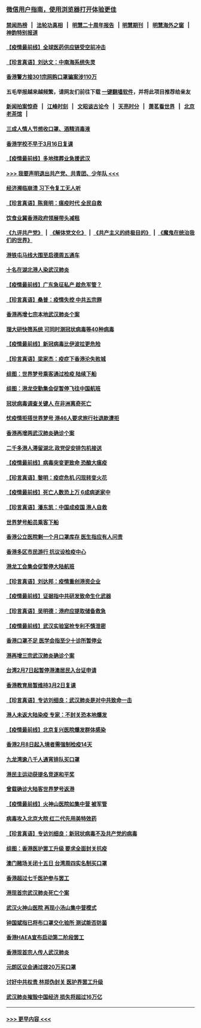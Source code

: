 ### [微信用户指南，使用浏览器打开体验更佳](https://github.com/gfw-breaker/banned-news1/blob/master/indexes/wechat-guide.md?t=0)
#### [禁闻热榜](热点新闻.md?t=0)  &nbsp;&nbsp;|&nbsp;&nbsp; [法轮功真相](https://github.com/gfw-breaker/truth/blob/master/README.md?t=0) &nbsp;&nbsp;|&nbsp;&nbsp; [明慧二十周年报告](https://github.com/gfw-breaker/mh-reports/blob/master/README.md?t=0) &nbsp;&nbsp;|&nbsp;&nbsp;[明慧期刊](https://github.com/gfw-breaker/mh-qikan) &nbsp;&nbsp;|&nbsp;&nbsp; [明慧海外之窗](https://github.com/gfw-breaker/mh-news/blob/master/README.md?t=0) &nbsp;&nbsp;|&nbsp;&nbsp; [神韵特别报道](https://github.com/gfw-breaker/mh-news/blob/master/shenyun.md?t=0)
#### [【疫情最前线】全球医药供应链受空前冲击](../pages/nsc415/n11869614.md?t=02160433) 
#### [【珍言真语】刘达文：中南海系统失灵](../pages/nsc415/n11869465.md?t=02160433) 
#### [香港警方接301宗网购口罩骗案涉110万](../pages/nsc415/n11867572.md?t=02160433) 
#### 五毛举报越来越频繁，请网友们前往下载 [一键翻墙软件](https://github.com/gfw-breaker/ssr-accounts)，并将此项目推荐给亲友
#### [新闻拍案惊奇](https://github.com/gfw-breaker/banned-news1/blob/master/pages/link4.md) &nbsp;&nbsp;|&nbsp;&nbsp; [江峰时刻](https://github.com/gfw-breaker/banned-news1/blob/master/pages/link4.md) &nbsp;&nbsp;|&nbsp;&nbsp; [文昭谈古论今](https://github.com/gfw-breaker/banned-news1/blob/master/pages/link4.md) &nbsp;&nbsp;|&nbsp;&nbsp; [天亮时分](https://github.com/gfw-breaker/banned-news1/blob/master/pages/link4.md) &nbsp;&nbsp;|&nbsp;&nbsp; [萧茗看世界](https://github.com/gfw-breaker/banned-news1/blob/master/pages/link4.md) &nbsp;&nbsp;|&nbsp;&nbsp; [北京老茶馆](https://github.com/gfw-breaker/banned-news1/blob/master/pages/link4.md) &nbsp;&nbsp;|&nbsp;&nbsp; 
#### [三成人情人节想收口罩、酒精消毒液](../pages/nsc415/n11867523.md?t=02160433) 
#### [香港学校不早于3月16日复课](../pages/nsc415/n11867498.md?t=02160433) 
#### [【疫情最前线】多地殡葬业急援武汉](../pages/nsc415/n11866914.md?t=02160433) 
#### [>>> 我要声明退出共产党、共青团、少年队 <<<](https://github.com/begood0513/goodnews/blob/master/quit/letter.md) 
#### [经济濒临崩溃 习下令复工无人听](../pages/nsc415/n11867269.md?t=02160433) 
#### [【珍言真语】陈竟明：瘟疫时代 全民自救](../pages/nsc415/n11866765.md?t=02160433) 
#### [饮食业冀香港政府领展带头减租](../pages/nsc415/n11864876.md?t=02160433) 
#### [《九评共产党》](https://github.com/begood0513/9ping.md/blob/master/README.md) &nbsp;|&nbsp; [《解体党文化》](../../../../jtdwh.md/blob/master/README.md)  &nbsp;|&nbsp; [《共产主义的终极目的》](../../../../gczydzjmd.md/blob/master/README.md) &nbsp;|&nbsp; [《魔鬼在统治我们的世界》](../../../../mgztzwmdsj.md/blob/master/README.md) 
#### [港铁屯马线大围至启德周五通车](../pages/nsc415/n11864842.md?t=02160433) 
#### [十名在湖北港人染武汉肺炎](../pages/nsc415/n11864807.md?t=02160433) 
#### [【疫情最前线】广东急征私产 趁危军管？](../pages/nsc415/n11864205.md?t=02160433) 
#### [【珍言真语】桑普：疫情失控 中共五宗罪](../pages/nsc415/n11864157.md?t=02160433) 
#### [香港再增七宗本地武汉肺炎个案](../pages/nsc415/n11862405.md?t=02160433) 
#### [理大研快筛系统 可同时测冠状病毒等40种病毒](../pages/nsc415/n11862376.md?t=02160433) 
#### [【疫情最前线】新冠病毒比伊波拉更危险](../pages/nsc415/n11862199.md?t=02160433) 
#### [【珍言真语】梁家杰：疫症下香港沦失败城](../pages/nsc415/n11861588.md?t=02160433) 
#### [组图：世界梦号乘客通过检疫 陆续下船](../pages/nsc415/n11858302.md?t=02160433) 
#### [组图：港龙空勤集会促暂停飞往中国航班](../pages/nsc415/n11858190.md?t=02160433) 
#### [冠状病毒调查关键人 在非洲离奇死亡](../pages/nsc415/n11859798.md?t=02160433) 
#### [忧疫情拒搭世界梦号 港46人要求旅行社退款遭拒](../pages/nsc415/n11859849.md?t=02160433) 
#### [香港再增两武汉肺炎确诊个案](../pages/nsc415/n11859833.md?t=02160433) 
#### [二千多港人滞留湖北 政党促安排包机接送](../pages/nsc415/n11859831.md?t=02160433) 
#### [【疫情最前线】病毒突变更致命 恐酿大瘟疫](../pages/nsc415/n11859604.md?t=02160433) 
#### [【珍言真语】黎明：疫症危机 闪现转变火花](../pages/nsc415/n11859199.md?t=02160433) 
#### [【疫情最前线】死亡人数恐上万 6成病逝家中](../pages/nsc415/n11856687.md?t=02160433) 
#### [【珍言真语】潘东凯：中国成疫国 港人自救](../pages/nsc415/n11856962.md?t=02160433) 
#### [世界梦号船员乘客下船](../pages/nsc415/n11856883.md?t=02160433) 
#### [香港公立医院剩一个月口罩库存 医生指应有人问责](../pages/nsc415/n11856875.md?t=02160433) 
#### [香港多区市民游行 抗议设检疫中心](../pages/nsc415/n11856866.md?t=02160433) 
#### [港龙工会集会促暂停大陆航班](../pages/nsc415/n11856840.md?t=02160433) 
#### [【珍言真语】刘达邦：疫情重创港资企业](../pages/nsc415/n11854274.md?t=02160433) 
#### [【疫情最前线】证据指中共研发致命生化武器](../pages/nsc415/n11853087.md?t=02160433) 
#### [【珍言真语】吴明德：港府应提取储备救急](../pages/nsc415/n11852734.md?t=02160433) 
#### [【疫情最前线】武汉实验室抢专利不慎泄密](../pages/nsc415/n11850310.md?t=02160433) 
#### [香港口罩不足 医学会指至少十诊所暂停业](../pages/nsc415/n11850301.md?t=02160433) 
#### [港再增三宗武汉肺炎确诊个案](../pages/nsc415/n11850328.md?t=02160433) 
#### [台湾2月7日起暂停港澳居民入台证申请](../pages/nsc415/n11850304.md?t=02160433) 
#### [香港教育局暂维持3月2日复课](../pages/nsc415/n11850260.md?t=02160433) 
#### [【珍言真语】专访刘细良：武汉肺炎是对中共致命一击](../pages/nsc415/n11849934.md?t=02160433) 
#### [港人未返大陆染疫 专家：不封关恐本地爆发](../pages/nsc415/n11848021.md?t=02160433) 
#### [【疫情最前线】北京复兴医院爆发群体感染](../pages/nsc415/n11847626.md?t=02160433) 
#### [香港2月8日起入境者需强制检疫14天](../pages/nsc415/n11847658.md?t=02160433) 
#### [九龙湾逾八千人通宵排队买口罩](../pages/nsc415/n11847647.md?t=02160433) 
#### [港民主运动获提名竞逐和平奖](../pages/nsc415/n11847633.md?t=02160433) 
#### [曾载确诊大陆客世界梦号返港](../pages/nsc415/n11847608.md?t=02160433) 
#### [【疫情最前线】火神山医院如集中营 被军管](../pages/nsc415/n11847524.md?t=02160433) 
#### [病毒攻入北京大院 红二代先用美特效药](../pages/nsc415/n11847427.md?t=02160433) 
#### [【珍言真语】专访刘细良：新冠状病毒不及共产党的病毒](../pages/nsc415/n11847164.md?t=02160433) 
#### [组图：香港医护罢工升级 要求全面封关抗疫](../pages/nsc415/n11844107.md?t=02160433) 
#### [澳门赌场关闭十五日 台湾周四实名制买口罩](../pages/nsc415/n11845083.md?t=02160433) 
#### [香港超过七千医护参与罢工](../pages/nsc415/n11845051.md?t=02160433) 
#### [港现首宗武汉肺炎死亡个案](../pages/nsc415/n11844998.md?t=02160433) 
#### [武汉火神山医院 再现小汤山集中营模式](../pages/nsc415/n11844763.md?t=02160433) 
#### [钟国斌指已将布口罩交化验所 测试能否防菌](../pages/nsc415/n11842783.md?t=02160433) 
#### [香港HAEA宣布启动第二阶段罢工](../pages/nsc415/n11842723.md?t=02160433) 
#### [香港现首宗人传人武汉肺炎](../pages/nsc415/n11842766.md?t=02160433) 
#### [元朗区议会通过拨20万买口罩](../pages/nsc415/n11842754.md?t=02160433) 
#### [讨好中共权贵 林郑伪封关 医护界罢工升级](../pages/nsc415/n11842359.md?t=02160433) 
#### [武汉肺炎摧毁中国经济 损失将超过16万亿](../pages/nsc415/n11839723.md?t=02160433) 

----
#### [ >>> 更早内容 <<< ](../indexes/nsc415-earlier.md)
